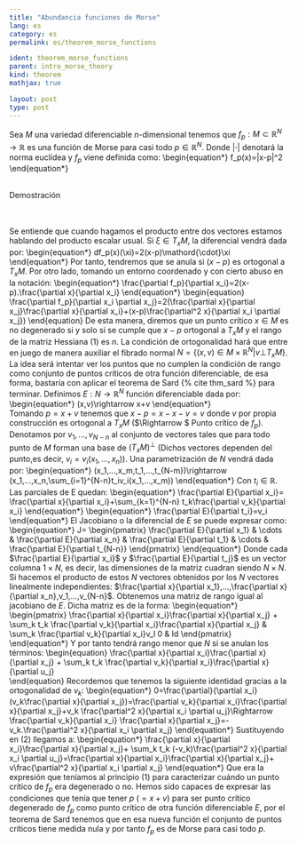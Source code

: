 ```yaml
---
title: "Abundancia funciones de Morse"
lang: es
category: es
permalink: es/theorem_morse_functions

ident: theorem_morse_functions
parent: intro_morse_theory
kind: theorem
mathjax: true

layout: post
type: post
---
```


<div>

Sea $M$ una variedad diferenciable $n$-dimensional tenemos que $f_p:M\subset \mathbb{R}^N \rightarrow \mathbb{R}$ es una función de Morse para casi todo $p\in \mathbb{R}^N$. Donde $| \mathord{\cdot}|$ denotará la norma euclídea y $f_p$ viene definida como:
\begin{equation*}
f_p(x)=|x-p|^2
\end{equation*} <br><br>

<div class="bcblue boxdissap">
	Demostración
</div><br><br>

<div class="dissap">



Se entiende que cuando hagamos el producto entre dos vectores estamos hablando del producto escalar usual.
Si $\xi \in T_xM$, la diferencial vendrá dada por:
\begin{equation*}
df_p(x)(\xi)=2(x-p)\mathord{\cdot}\xi 
\end{equation*}
Por tanto, tendremos que se anula si $(x-p)$ es ortogonal a $T_xM$. Por otro lado, tomando un entorno coordenado y con cierto abuso en la notación:
\begin{equation*}
 \frac{\partial f_p}{\partial x_i}=2(x-p).\frac{\partial x}{\partial x_i}
\end{equation*} 
\begin{equation}
 \frac{\partial f_p}{\partial x_i \partial x_j}=2(\frac{\partial x}{\partial x_j}\frac{\partial x}{\partial x_i}+(x-p)\frac{\partial^2 x}{\partial x_i \partial x_j}) 
\end{equation}
De esta manera, diremos que un punto crítico $x \in M$ es no degenerado si y solo si se cumple que $x-p$ ortogonal a $T_xM$ y el rango de la matriz Hessiana $(1)$ es $n$. La condición de ortogonalidad hará que entre en juego de manera auxiliar el fibrado normal $N=\{ (x,v) \in M\times \mathbb{R}^N |v \bot T_xM \}$. La idea será intentar ver los puntos que no cumplen la condición de rango como conjunto de puntos críticos de otra función diferenciable, de esa forma, bastaría con aplicar el teorema de Sard  {% cite thm_sard %} para terminar. 
Definimos $E:N\rightarrow \mathbb{R}^N$ función diferenciable dada por:
\begin{equation*} 
(x,v)\rightarrow x+v
\end{equation*}  
Tomando $p=x+v$ tenemos que $x-p=x-x-v=v$ donde $v$ por propia construcción es ortogonal a $T_xM$ ($\Rightarrow $ Punto crítico de $f_p$).
Denotamos por $v_1,...,v_{N-n}$ al conjunto de vectores tales que para todo punto de $M$ forman una base de $(T_xM)^\bot$ (Dichos vectores dependen del punto,es decir, $v_i=v_i(x_1,...,x_n)$). Una parametrización de $N$ vendrá dada por: \begin{equation*}
(x_1,...,x_m,t_1,...,t_{N-m})\rightarrow (x_1,...,x_n,\sum_{i=1}^{N-n}t_iv_i(x_1,...,x_m))
\end{equation*}
Con $t_i\in \mathbb{R}$. Las parciales de E quedan:
\begin{equation*}
\frac{\partial E}{\partial x_i}= \frac{\partial x}{\partial x_i}+\sum_{k=1}^{N-n} t_k\frac{\partial v_k}{\partial x_i}
\end{equation*}
\begin{equation*}
\frac{\partial E}{\partial t_i}=v_i
\end{equation*}
El Jacobiano o la diferencial de $E$ se puede expresar como:
\begin{equation*}
J= \begin{pmatrix}
 \frac{\partial E}{\partial x_1} &  \cdots & \frac{\partial E}{\partial x_n} & \frac{\partial E}{\partial t_1} & \cdots & \frac{\partial E}{\partial t_{N-n}}
 \end{pmatrix}
\end{equation*}
Donde cada $\frac{\partial E}{\partial x_i}$ y $\frac{\partial E}{\partial t_j}$ es un vector columna $1\times N$, es decir, las dimensiones de la matriz cuadran siendo $N\times N$. 
Si hacemos el producto de estos $N$ vectores obtenidos por los $N$ vectores linealmente independientes: $\frac{\partial x}{\partial x_1},...,\frac{\partial x}{\partial x_n},v_1,...,v_{N-n}$. Obtenemos una matriz de rango igual al jacobiano de $E$. Dicha matriz es de la forma:
\begin{equation*}
 \begin{pmatrix}
 \frac{\partial x}{\partial x_i}\frac{\partial x}{\partial x_j} + \sum_k t_k \frac{\partial v_k}{\partial x_i}\frac{\partial x}{\partial x_j} & \sum_k \frac{\partial v_k}{\partial x_i}v_l 
 0 & Id
 \end{pmatrix}
\end{equation*}
Y por tanto tendrá rango menor que $N$ si se anulan los términos:
\begin{equation}
\frac{\partial x}{\partial x_i}\frac{\partial x}{\partial x_j} + \sum_k t_k \frac{\partial v_k}{\partial x_i}\frac{\partial x}{\partial u_j}  
\end{equation}
Recordemos que tenemos la siguiente identidad gracias a la ortogonalidad de $v_k$:
\begin{equation*}
0=\frac{\partial}{\partial x_i}(v_k\frac{\partial x}{\partial x_j})=\frac{\partial v_k}{\partial x_i}\frac{\partial x}{\partial x_j}+v_k \frac{\partial^2 x}{\partial x_i \partial u_j}\Rightarrow \frac{\partial v_k}{\partial x_i} \frac{\partial x}{\partial x_j}=-v_k.\frac{\partial^2 x}{\partial x_i \partial x_j}
\end{equation*}
Sustituyendo en $(2)$ llegamos a:
\begin{equation*}
\frac{\partial x}{\partial x_i}\frac{\partial x}{\partial x_j}+ \sum_k t_k (-v_k)\frac{\partial^2 x}{\partial x_i \partial u_j}=\frac{\partial x}{\partial x_i}\frac{\partial x}{\partial x_j}+ v\frac{\partial^2 x}{\partial x_i \partial x_j}
\end{equation*}
Que era la expresión que teníamos al principio (1) para caracterizar cuándo un punto crítico de $f_p$ era degenerado o no. Hemos sido capaces de expresar las condiciones que tenía que tener $p$ ($=x+v$) para ser punto crítico degenerado de $f_p$ como punto crítico de otra función diferenciable $E$, por el teorema de Sard tenemos que en esa nueva función el conjunto de puntos críticos tiene medida nula y por tanto $f_p$ es de Morse para casi todo $p$.
</div>

</div>




